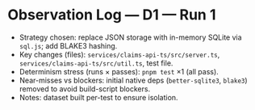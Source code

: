 # Observation Log — D1 — Run 1

- Strategy chosen: replace JSON storage with in-memory SQLite via `sql.js`; add BLAKE3 hashing.
- Key changes (files): `services/claims-api-ts/src/server.ts`, `services/claims-api-ts/src/util.ts`, test file.
- Determinism stress (runs × passes): `pnpm test` ×1 (all pass).
- Near-misses vs blockers: initial native deps (`better-sqlite3`, `blake3`) removed to avoid build-script blockers.
- Notes: dataset built per-test to ensure isolation.
